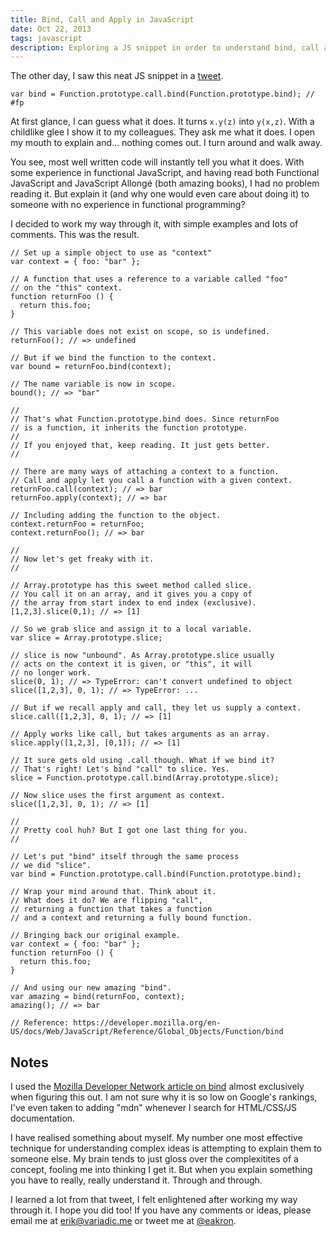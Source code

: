 ```yaml
---
title: Bind, Call and Apply in JavaScript
date: Oct 22, 2013
tags: javascript
description: Exploring a JS snippet in order to understand bind, call and apply in JavaScript.
---
```


The other day, I saw this neat JS snippet in a [tweet].

~~~~~{.javascript}
var bind = Function.prototype.call.bind(Function.prototype.bind); // #fp
~~~~~

At first glance, I can guess what it does. It turns `x.y(z)` into `y(x,z)`. With a childlike glee I show it to my colleagues. They ask me what it does. I open my mouth to explain and... nothing comes out. I turn around and walk away. 

You see, most well written code will instantly tell you what it does. With some experience in functional JavaScript, and having read both Functional JavaScript and JavaScript Allongé (both amazing books), I had no problem reading it. But explain it (and why one would even care about doing it) to someone with no experience in functional programming?

I decided to work my way through it, with simple examples and lots of comments. This was the result.

~~~~~{.javascript}
// Set up a simple object to use as "context"
var context = { foo: "bar" };

// A function that uses a reference to a variable called "foo"
// on the "this" context.
function returnFoo () {
  return this.foo;
}

// This variable does not exist on scope, so is undefined.
returnFoo(); // => undefined

// But if we bind the function to the context.
var bound = returnFoo.bind(context);

// The name variable is now in scope.
bound(); // => "bar"

//
// That's what Function.prototype.bind does. Since returnFoo
// is a function, it inherits the function prototype.
//
// If you enjoyed that, keep reading. It just gets better.
//

// There are many ways of attaching a context to a function.
// Call and apply let you call a function with a given context.
returnFoo.call(context); // => bar
returnFoo.apply(context); // => bar

// Including adding the function to the object.
context.returnFoo = returnFoo;
context.returnFoo(); // => bar

//
// Now let's get freaky with it.
//

// Array.prototype has this sweet method called slice.
// You call it on an array, and it gives you a copy of
// the array from start index to end index (exclusive).
[1,2,3].slice(0,1); // => [1]

// So we grab slice and assign it to a local variable.
var slice = Array.prototype.slice;

// slice is now "unbound". As Array.prototype.slice usually
// acts on the context it is given, or "this", it will
// no longer work.
slice(0, 1); // => TypeError: can't convert undefined to object
slice([1,2,3], 0, 1); // => TypeError: ...

// But if we recall apply and call, they let us supply a context.
slice.call([1,2,3], 0, 1); // => [1]

// Apply works like call, but takes arguments as an array.
slice.apply([1,2,3], [0,1]); // => [1]

// It sure gets old using .call though. What if we bind it?
// That's right! Let's bind "call" to slice. Yes.
slice = Function.prototype.call.bind(Array.prototype.slice);

// Now slice uses the first argument as context.
slice([1,2,3], 0, 1); // => [1]

//
// Pretty cool huh? But I got one last thing for you.
//

// Let's put "bind" itself through the same process
// we did "slice".
var bind = Function.prototype.call.bind(Function.prototype.bind);

// Wrap your mind around that. Think about it.
// What does it do? We are flipping "call",
// returning a function that takes a function
// and a context and returning a fully bound function.

// Bringing back our original example.
var context = { foo: "bar" };
function returnFoo () {
  return this.foo;
}

// And using our new amazing "bind".
var amazing = bind(returnFoo, context);
amazing(); // => bar

// Reference: https://developer.mozilla.org/en-US/docs/Web/JavaScript/Reference/Global_Objects/Function/bind
~~~~~

## Notes

I used the [Mozilla Developer Network article on bind][mdn] almost exclusively when figuring this out. I am not sure why it is so low on Google's rankings, I've even taken to adding "mdn" whenever I search for HTML/CSS/JS documentation.

I have realised something about myself. My number one most effective technique for understanding complex ideas is attempting to explain them to someone else. My brain tends to just gloss over the complexitites of a concept, fooling me into thinking I get it. But when you explain something you have to really, really understand it. Through and through. 

I learned a lot from that tweet, I felt enlightened after working my way through it. I hope you did too! If you have any comments or ideas, please email me at <erik@variadic.me> or tweet me at [@eakron][twitter].

[tweet]: https://twitter.com/littlecalculist/status/125413301965438976
[mdn]: https://developer.mozilla.org/en-US/docs/Web/JavaScript/Reference/Global_Objects/Function/bind
[twitter]: https://twitter.com/eakron
